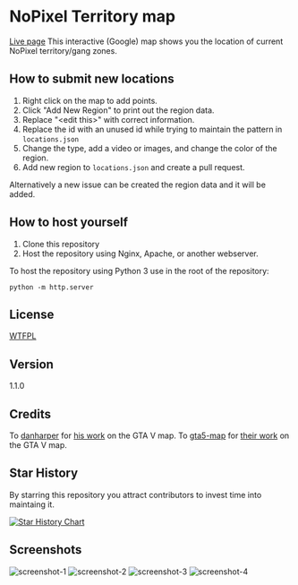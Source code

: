 NoPixel Territory map
====
[Live page](https://aeel1.github.io/np-gangmap/)
This interactive (Google) map shows you the location of current NoPixel territory/gang zones.

## How to submit new locations
1. Right click on the map to add points.
2. Click "Add New Region" to print out the region data.
3. Replace "\<edit this\>" with correct information.
4. Replace the id with an unused id while trying to maintain the pattern in `locations.json`
5. Change the type, add a video or images, and change the color of the region.
6. Add new region to `locations.json` and create a pull request.

Alternatively a new issue can be created the region data and it will be added.

## How to host yourself

1. Clone this repository
2. Host the repository using Nginx, Apache, or another webserver.

To host the repository using Python 3 use in the root of the repository:
```
python -m http.server
```

## License

[WTFPL](LICENSE)

## Version

1.1.0

## Credits

To [danharper](https://github.com/danharper/) for [his work](https://github.com/danharper/GTAV) on the GTA V map.
To [gta5-map](https://github.com/gta5-map) for [their work](https://github.com/gta5-map/gta5-map.github.io) on the GTA V map.

## Star History

By starring this repository you attract contributors to invest time into maintaing it.

[![Star History Chart](https://api.star-history.com/svg?repos=skyrossm/np-gangmap&type=Date)](https://star-history.com/#skyrossm/np-gangmap)

## Screenshots

![screenshot-1](https://i.imgur.com/VavAdiG.jpg)
![screenshot-2](https://i.imgur.com/978UDPW.jpg)
![screenshot-3](https://i.imgur.com/ijtZIHO.jpg)
![screenshot-4](https://i.imgur.com/VMuDSrK.png)
